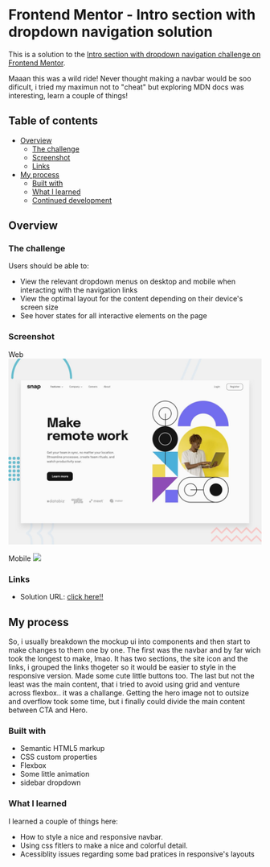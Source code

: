# Frontend Mentor - Intro section with dropdown navigation solution

This is a solution to the [Intro section with dropdown navigation challenge on Frontend Mentor](https://www.frontendmentor.io/challenges/intro-section-with-dropdown-navigation-ryaPetHE5).

Maaan this was a wild ride! Never thought making a navbar would be soo dificult, i tried my maximun not to "cheat"
but exploring MDN docs was interesting, learn a couple of things!

## Table of contents

- [Overview](#overview)
  - [The challenge](#the-challenge)
  - [Screenshot](#screenshot)
  - [Links](#links)
- [My process](#my-process)
  - [Built with](#built-with)
  - [What I learned](#what-i-learned)
  - [Continued development](#continued-development)

## Overview

### The challenge

Users should be able to:

- View the relevant dropdown menus on desktop and mobile when interacting with the navigation links
- View the optimal layout for the content depending on their device's screen size
- See hover states for all interactive elements on the page

### Screenshot

Web
![](./design/desktop-preview.jpg)

Mobile
![]("design\mobile.jpeg")

### Links

- Solution URL: [click here!!](https://your-solution-url.com)

## My process

So, i usually breakdown the mockup ui into components and then start to make changes to them one by one.
The first was the navbar and by far wich took the longest to make, lmao. It has two sections, the site icon and the links, i grouped the links thogeter so it would be easier to style in the responsive version. Made some cute little buttons too.
The last but not the least was the main content, that i tried to avoid using grid and venture across flexbox.. it was a challange. Getting the hero image not to outsize and overflow took some time, but i finally could divide the main content between CTA and Hero.

### Built with

- Semantic HTML5 markup
- CSS custom properties
- Flexbox
- Some little animation
- sidebar dropdown

### What I learned

I learned a couple of things here:

- How to style a nice and responsive navbar.
- Using css fitlers to make a nice and colorful detail.
- Acessiblity issues regarding some bad pratices in responsive's layouts
